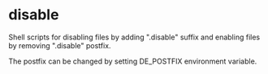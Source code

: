 # disable
Shell scripts for disabling files by adding ".disable" suffix and enabling files by removing ".disable" postfix. 

The postfix can be changed by setting DE_POSTFIX environment variable. 
